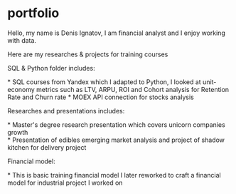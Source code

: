 # portfolio
Hello, my name is Denis Ignatov, I am financial analyst and I enjoy working with data. 
<p>Here are my researches &amp; projects for training courses<p>

<p>SQL & Python folder includes:<p>
</div>* SQL courses from Yandex which I adapted to Python, I looked at unit-economy metrics such as LTV, ARPU, ROI and Cohort analysis for Retention Rate and Churn rate
* MOEX API connection for stocks analysis<div>

  
 
<p>Researches and presentations includes:<p>
</div>* Master's degree research presentation which covers unicorn companies growth<div>
</div>* Presentation of edibles emerging market analysis and project of shadow kitchen for delivery project <div>
  
<p>Financial model:<p>
</div>* This is basic training financial model I later reworked to craft a financial model for industrial project I worked on<div>
  
  
